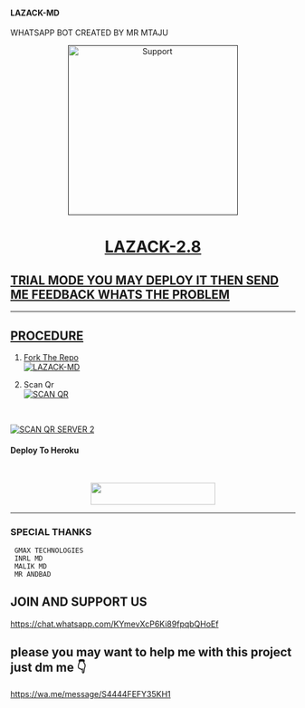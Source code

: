 #### LAZACK-MD 
WHATSAPP BOT CREATED BY MR MTAJU

<p align="center">
  <a href="">
    <img alt=Support height="300" src="https://telegra.ph/file/f3a5256aad88d2b400e35.jpg"> 
    </p>
    <h1 align="center">LAZACK-2.8<br></h1>

## TRIAL MODE YOU MAY DEPLOY IT THEN SEND ME FEEDBACK WHATS THE PROBLEM 

****

## PROCEDURE 


1. Fork The Repo
    <br>
<a href="https://github.com/mtaju/Lazack-md/fork"><img title= "LAZACK-MD" 
src="https://img.shields.io/badge/FORK LAZACK-MD-h?color= gold&style=for-the-badge&logo=stackshare"></a>

2. Scan Qr
    <br>
<a href="https://lazack-web2.onrender.com"><img title="SCAN QR" src="https://img.shields.io/badge/GET SESSION-h?color=blackgold&style=for-the-badge&logo=msi"></a>

    <br>
<a href="https://lazackweb-5bb2c03f4277.herokuapp.com/"><img title="SCAN QR SERVER 2" src="https://img.shields.io/badge/GET SESSION-h?color=darkblue&style=for-the-badge&logo=msi"></a>


#### Deploy To Heroku 
<br>
<p align="center"><a href="https://heroku.com/deploy?template=https://github.com/mtaju/Lazack-md/edit/main/README.md"> <img src="https://img.shields.io/badge/Heroku%20Deploy-gold?style=for-the-badge&logo=heroku" width="220" height="38.45"/></a></p>

****

### SPECIAL THANKS 
     GMAX TECHNOLOGIES
     INRL MD
     MALIK MD
     MR ANDBAD

## JOIN AND SUPPORT US 
https://chat.whatsapp.com/KYmevXcP6Ki89fpqbQHoEf

## please you may want to help me with this project just dm me 👇
https://wa.me/message/S4444FEFY35KH1
